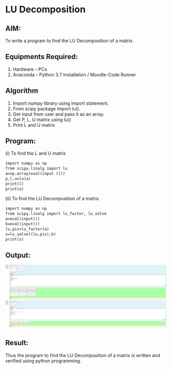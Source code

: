 # LU Decomposition 

## AIM:
To write a program to find the LU Decomposition of a matrix.

## Equipments Required:
1. Hardware – PCs
2. Anaconda – Python 3.7 Installation / Moodle-Code Runner

## Algorithm
1. Import numpy library using import statement.
2. From scipy package import lu().
3. Get input from user and pass it as an array.
4. Get P, L, U matrix using lu()
5. Print L and U matrix

## Program:
(i) To find the L and U matrix
```
import numpy as np
from scipy.linalg import lu
a=np.array(eval(input ()))
p,l,u=lu(a)
print(l)
print(u)
```
(ii) To find the LU Decomposition of a matrix
```
import numpy as np
from scipy.linalg import lu_factor, lu_solve
a=eval(input())
b=eval(input())
lu,piv=lu_factor(a)
x=lu_solve((lu,piv),b)
print(x)
```

## Output:
![output](saa.png)


## Result:
Thus the program to find the LU Decomposition of a matrix is written and verified using python programming.

